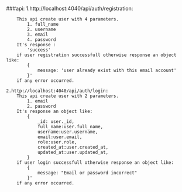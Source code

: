 ###api:
1.http://localhost:4040/api/auth/registration:

        This api create user with 4 parameters.
            1. full_name
            2. username
            3. email
            4. password
        It's response :
            'success'
        if user registration successfull otherwise response an object like:
            {
                message: 'user already exist with this email account'
            }'
        if any error occurred.

    2.http://localhost:4040/api/auth/login:
        This api create user with 2 parameters.
            1. email
            2. password
        It's response an object like:
            {
                _id: user._id,
                full_name:user.full_name,
                username:user.username,
                email:user.email,
                role:user.role,
                created_at:user.created_at,
                updated_at:user.updated_at,
            }
        if user login successfull otherwise response an object like:
            {
                message: "Email or password incorrect"
            }'
        if any error occurred.
